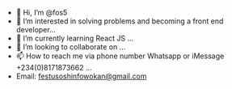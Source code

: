 - 👋 Hi, I’m @fos5
- 👀 I’m interested in solving problems and becoming a front end developer...
- 🌱 I’m currently learning React JS ...
- 💞️ I’m looking to collaborate on ...
- 📫 How to reach me via phone number Whatsapp or iMessage +234(0)8171873662 ...
-  Email: festusoshinfowokan@gmail.com

<!---
fos5/fos5 is a ✨ special ✨ repository because its `README.md` (this file) appears on your GitHub profile.
You can click the Preview link to take a look at your changes.
--->
